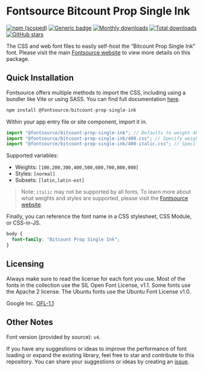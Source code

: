 # Fontsource Bitcount Prop Single Ink

[![npm (scoped)](https://img.shields.io/npm/v/@fontsource/bitcount-prop-single-ink?color=brightgreen)](https://www.npmjs.com/package/@fontsource/bitcount-prop-single-ink) [![Generic badge](https://img.shields.io/badge/fontsource-passing-brightgreen)](https://github.com/fontsource/fontsource) [![Monthly downloads](https://badgen.net/npm/dm/@fontsource/bitcount-prop-single-ink)](https://github.com/fontsource/fontsource) [![Total downloads](https://badgen.net/npm/dt/@fontsource/bitcount-prop-single-ink)](https://github.com/fontsource/fontsource) [![GitHub stars](https://img.shields.io/github/stars/fontsource/fontsource.svg?style=social&label=Star)](https://github.com/fontsource/fontsource/stargazers)

The CSS and web font files to easily self-host the “Bitcount Prop Single Ink” font. Please visit the main [Fontsource website](https://fontsource.org/fonts/bitcount-prop-single-ink) to view more details on this package.

## Quick Installation

Fontsource offers multiple methods to import the CSS, including using a bundler like Vite or using SASS. You can find full documentation [here](https://fontsource.org/docs/getting-started/introduction).

```javascript
npm install @fontsource/bitcount-prop-single-ink
```

Within your app entry file or site component, import it in.

```javascript
import "@fontsource/bitcount-prop-single-ink"; // Defaults to weight 400
import "@fontsource/bitcount-prop-single-ink/400.css"; // Specify weight
import "@fontsource/bitcount-prop-single-ink/400-italic.css"; // Specify weight and style
```

Supported variables:
- Weights: `[100,200,300,400,500,600,700,800,900]`
- Styles: `[normal]`
- Subsets: `[latin,latin-ext]`

> Note: `italic` may not be supported by all fonts. To learn more about what weights and styles are supported, please visit the [Fontsource website](https://fontsource.org/fonts/bitcount-prop-single-ink).

Finally, you can reference the font name in a CSS stylesheet, CSS Module, or CSS-in-JS.

```css
body {
  font-family: "Bitcount Prop Single Ink";
}
```

## Licensing
Always make sure to read the license for each font you use. Most of the fonts in the collection use the SIL Open Font License, v1.1. Some fonts use the Apache 2 license. The Ubuntu fonts use the Ubuntu Font License v1.0.

Google Inc.
[OFL-1.1](http://scripts.sil.org/OFL)

## Other Notes
Font version (provided by source): `v4`.

If you have any suggestions or ideas to improve the performance of font loading or expand the existing library, feel free to star and contribute to this repository. You can share your suggestions or ideas by creating an [issue](https://github.com/fontsource/fontsource/issues).